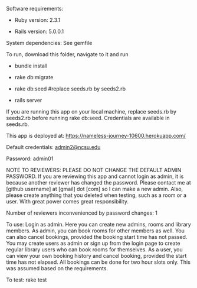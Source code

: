 Software requirements:

* Ruby version: 2.3.1

* Rails version: 5.0.0.1

System dependencies: See gemfile

To run, download this folder, navigate to it and run 

* bundle install

* rake db:migrate

* rake db:seed #replace seeds.rb by seeds2.rb

* rails server

If you are running this app on your local machine, replace seeds.rb by seeds2.rb before running rake db:seed.
Credentials are available in seeds.rb.

This app is deployed at: https://nameless-journey-10600.herokuapp.com/

Default credentials: admin2@ncsu.edu

Password: admin01

NOTE TO REVIEWERS: PLEASE DO NOT CHANGE THE DEFAULT ADMIN PASSWORD. If you are reviewing this app and cannot login as admin, it is because another reviewer has changed the password. Please contact me at [github username] at [gmail] dot [com] so I can make a new admin. Also, please create anything that you deleted when testing, such as a room or a user. With great power comes great responsibility.

Number of reviewers inconvenienced by password changes: 1

To use:
Login as admin. Here you can create new admins, rooms and library members. As admin, you can book rooms for other members as well. You can also cancel bookings, provided the booking start time has not passed. 
You may create users as admin or sign up from the login page to create regular library users who can book rooms for themselves. As a user, you can view your own booking history and cancel booking, provided the start time has not elapsed. All bookings can be done for two hour slots only. This was assumed based on the requirements.

To test: rake test
